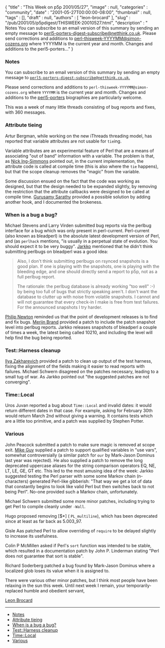 {
   "title" : "This Week on p5p 2001/05/27",
   "image" : null,
   "categories" : "community",
   "date" : "2001-05-27T00:00:00-08:00",
   "thumbnail" : null,
   "tags" : [],
   "draft" : null,
   "authors" : [
      "leon-brocard"
   ],
   "slug" : "/pub/2001/05/p5pdigest/THISWEEK-20010527.html",
   "description" : " Notes You can subscribe to an email version of this summary by sending an empty message to perl5-porters-digest-subscribe@netthink.co.uk. Please send corrections and additions to perl-thisweek-YYYYMM@simon-cozens.org where YYYYMM is the current year and month. Changes and additions to the perl5-porters..."
}



### <span id="Notes">Notes</span>

You can subscribe to an email version of this summary by sending an empty message to [`perl5-porters-digest-subscribe@netthink.co.uk`.](mailto:perl5-porters-digest-subscribe@netthink.co.uk)

Please send corrections and additions to `perl-thisweek-YYYYMM@simon-cozens.org` where `YYYYMM` is the current year and month. Changes and additions to the [perl5-porters](http://simon-cozens.org/writings/whos-who.html) biographies are particularly welcome.

This was a week of many little threads consisting of bug reports and fixes, with 360 messages.

### <span id="Attribute_tieing">Attribute tieing</span>

Artur Bergman, while working on the new iThreads threading model, has reported that variable attributes are not usable for `tie`ing.

Variable attributes are an experimental feature of Perl that are a means of associating "out of band" information with a variable. The problem is that, as [Nick Ing-Simmons](http://simon-cozens.org/writings/whos-who.html#ING-SIMMONS) pointed out, in the current implementation, the attribute code is called at compile time (this is also where the `tie` happens), but that the scope cleanup removes the "magic" from the variable.

Some discussion ensued on the fact that the code was working as designed, but that the design needed to be expanded slightly, by removing the restriction that the attribute callbacks were designed to be called at compile time. [Gurusamy Sarathy](http://simon-cozens.org/writings/whos-who.html#GURUSAMY) provided a possible solution by adding another hook, and I documented the brokeness.

### <span id="When_is_a_bug_a_bug">When is a bug a bug?</span>

Michael Stevens and Larry Virden submitted bug reports via the perlbug interface for a bug which was only present in perl-current. Perl-current (also known as bleadperl) is the absolute latest development version of Perl, and (as `perlhack` mentions, "is usually in a perpetual state of evolution. You should expect it to be very buggy". [Jarkko](http://simon-cozens.org/writings/whos-who.html#HIETANIEMI) mentioned that he didn't think submitting perlbugs on bleadperl was a good idea:

> Also, I don't think submitting perlbugs on rsynced snapshots is a good plan. If one is playing with the snapshots, one is playing with the bleeding edge, and one should directly send a report to p5p, not as a full perlbug report.
>
> The rationale: the perlbug database is already working "too well" :-) by being too full of bugs that strictly speaking aren't. I don't want the database to clutter up with noise from volatile snapshots. I cannot and will not guarantee that every check-in I make is free from test failures. For the announced snapshots I try harder.

[Philip Newton](http://simon-cozens.org/writings/whos-who.html#NEWTON) reminded us that the point of development releases is to find and fix bugs. [Merijn Brand](http://simon-cozens.org/writings/whos-who.html#BRAND) provided a patch to include the patch snapshot level into perlbug reports. Jarkko releases snapshots of bleadperl a couple of times a week, the latest being called 10210, and including the level will help find the bug being reported.
### <span id="TestHarness_cleanup">Test::Harness cleanup</span>

[Ilya Zakharevich](http://simon-cozens.org/writings/whos-who.html#ZAKHAREVICH) provided a patch to clean up output of the test harness, fixing the alignment of the fields making it easier to read reports with failures. Michael Schwern disagreed on the patches necessary, leading to a small tug of war. As Jarkko pointed out "the suggested patches are not converging".

### <span id="TimeLocal">Time::Local</span>

Uros Juvan reported a bug about `Time::Local` and invalid dates: it would return different dates in that case. For example, asking for February 30th would return March 2nd without giving a warning. It contains tests which are a little too primitive, and a patch was supplied by Stephen Potter.

### <span id="Various">Various</span>

John Peacock submitted a patch to make sure magic is removed at scope exit. [Mike Guy](http://simon-cozens.org/writings/whos-who.html#GUY) supplied a patch to support qualified variables in "use vars", somewhat controversially (a similar patch for `our` by Mark-Jason Dominus last year was rejected). He also supplied a patch to remove the long deprecated uppercase aliases for the string comparison operators EQ, NE, LT, LE, GE, GT etc. This led to the most amusing idea of the week: Jarkko suggested testing the Perl parser with some some Markov chain (n-characters) generated Perl-like gibberish: "That way we get a lot of data that constantly begins to look like valid Perl but then switches back to not being Perl". No-one provided such a Markov chain, unfortunately.

Michael Schwern submitted some more minor patches, including trying to get Perl to compile cleanly under `-Wall`.

Hugo proposed removing \[$\*\] ( `PL_multiline`), which has been deprecated since at least as far back as 5.003\_97.

Gisle Aas patched Perl to allow overriding of `require` to be delayed slightly to increase its usefulness.

Colin P McMillen asked if Perl's `sort` function was intended to be stable, which resulted in a documentation patch by John P. Linderman stating "Perl does not guarantee that sort is stable".

Richard Soderberg patched a bug found by Mark-Jason Dominus where a localized glob loses its value when it is assigned to.

There were various other minor patches, but I think most people have been relaxing in the sun this week. Until next week I remain, your temporarily-replaced humble and obedient servant,

[Leon Brocard](mailto:leon@iterative-software.com)

------------------------------------------------------------------------

-   [Notes](#Notes)
-   [Attribute tieing](#Attribute_tieing)
-   [When is a bug a bug?](#When_is_a_bug_a_bug)
-   [Test::Harness cleanup](#TestHarness_cleanup)
-   [Time::Local](#TimeLocal)
-   [Various](#Various)

